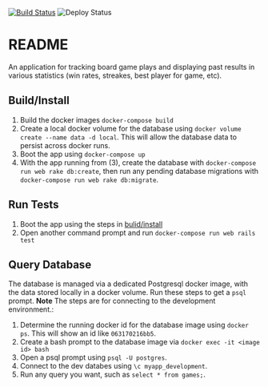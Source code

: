 [![Build Status](https://travis-ci.org/bpruitt-goddard/gametrackerv2.svg?branch=master)](https://travis-ci.org/bpruitt-goddard/gametrackerv2)
![Deploy Status](https://heroku-badges.herokuapp.com/?app=boardgame-tracker)

# README

An application for tracking board game plays and displaying past results in various statistics (win rates, streakes, best player for game, etc).

## Build/Install

1. Build the docker images `docker-compose build`
1. Create a local docker volume for the database using `docker volume create --name data -d local`. This will allow the database data to persist across docker runs. 
1. Boot the app using `docker-compose up`
1. With the app running from (3), create the database with `docker-compose run web rake db:create`, then run any pending database migrations with `docker-compose run web rake db:migrate`.

## Run Tests

1. Boot the app using the steps in [bulid/install](#buildinstall)
1. Open another command prompt and run `docker-compose run web rails test`

## Query Database

The database is managed via a dedicated Postgresql docker image, with the data stored locally in a docker volume. Run these steps to get a `psql` prompt. **Note** The steps are for connecting to the development environment.:

1. Determine the running docker id for the database image using `docker ps`. This will show an id like `063170216bb5`.
1. Create a bash prompt to the database image via `docker exec -it <image id> bash`
1. Open a psql prompt using `psql -U postgres`.
1. Connect to the dev databes using `\c myapp_development`.
1. Run any query you want, such as `select * from games;`.

